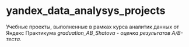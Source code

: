 # yandex_data_analysys_projects
Учебные проекты, выполненные в рамках курса аналитик данных от Яндекс Практикума
*graduation_AB_Shatova - оценка результатов A/B-теста.*
